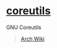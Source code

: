 # [coreutils](https://www.gnu.org/software/coreutils/)

GNU Coreutils

> [Arch Wiki](https://wiki.archlinux.org/index.php/core_utilities)
